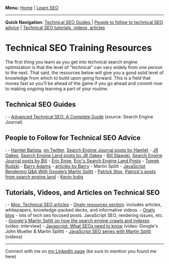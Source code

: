 <b>Menu:</b> <a href="/">Home</a> | <a href="learn-seo">Learn SEO</a>
<hr>
<strong>Quick Navigation</strong>: <a href="#technical-seo-guides">Technical SEO Guides </a> | <a href="#technical-seo-people">People to follow to technical SEO advice</a> | <a href="#technical-seo-aticles-videos-tutorial">Technical SEO tutorials, videos, articles</a>

# Technical SEO Training Resources

The first thing you learn as you get into technical search engine optimization is that the level of "technical" can vary widely from one person to the next. That said, the resources below will give you a good solid level of knowledge from which to build upon going forward. This is a field that moves fast so you'll be ahead of the game if you go ahead and commit now to making ongoing learning a part of your routine. 


<h2 id="#technical-seo-guides">Technical SEO Guides</h2>:
    - <a href="https://www.searchenginejournal.com/technical-seo/">Advanced Technical SEO: A Complete Guide</a> (source: Search Engine Journal)


<h2 id="#technical-seo-people"> People to Follow for Technical SEO Advice</h2>:
    - <a href="https://g.co/kgs/PJznys">Hamlet Batista</a>, <a href="https://twitter.com/hamletbatista">on Twitter</a>, <a href="https://www.searchenginejournal.com/author/hamlet-batista/">Search Engine Journal posts by Hamlet</a>
    - <a href="https://github.com/jroakes?tab=repositories">JR Oakes</a>, <a href="https://searchengineland.com/author/jr-oakes">Search Engine Land posts by JR Oakes</a>
    - <a href="https://www.linkedin.com/in/slawski/">Bill Slawski</a>, <a href="https://www.searchenginejournal.com/author/bill-slawski/">Search Engine Journal posts by Bill</a>
    - <a href="https://www.youtube.com/user/stonetemplecons">Eric Enge</a>, <a href="https://searchengineland.com/author/eric-enge">Eric's Search Engine Land Posts</a>
    - <a href="https://twitter.com/TomekRudzki">Tomek Rudzki</a> 
    - <a href="https://www.linkedin.com/in/barryadams/">Barry Adams</a> - <a href="https://searchengineland.com/author/barry-adams">articles by Barry</a>
    - Martin Splitt - <a href="https://www.botify.com/blog/martin-splitt-javascript-rendering">JavaScript Rendering Q&A With Google’s Martin Splitt</a>
    - <a href="https://twitter.com/patrickstox">Patrick Stox</a>, <a href="https://searchengineland.com/author/patrick-stox">Patrick's posts from search engine land</a>
    - <a href="https://twitter.com/Kevin_Indig">Kevin Indig</a>


 <h2 id="#technical-seo-aticles-videos-tutorial"> Tutorials, Videos, and Articles on Technical SEO</h2>:
    - <a href="https://moz.com/blog/category/technical-seo">Moz: Technical SEO articles</a>
    - <a href="https://www.onely.com/resources/">Onely resources section</a>: includes articles, whitepapers, knowledge-packed decks, and informative videos.
    - <a href="https://www.onely.com/blog/">Onely blog</a> - lots of tech seo focused posts. JavaScript SEO, rendering issues, etc.
    - <a href="https://youtu.be/7J-8Y529-WE">Google's Martin Splitt on how the search engine crawls and indexes</a> (video: interview)
    - <a href="https://youtu.be/GdCBkX5mm2U">Javascript: What SEOs need to know</a> (video: Google's John Mueller & Martin Splitt)
    - <a href="https://www.youtube.com/playlist?list=PLKoqnv2vTMUPOalM1zuWDP9OQl851WMM9">JavaScript SEO series with Martin Splitt</a> (videos)

<hr>
Connect with me on <a href="https://www.linkedin.com/in/joshhinds">my LinkedIn page</a> (be sure to mention you found me here)
